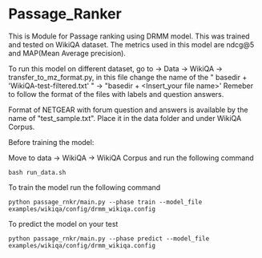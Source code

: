 # Passage_Ranker

This is Module for Passage ranking using DRMM model. This was trained and tested on WikiQA dataset. The metrics used in this model are ndcg@5 and MAP(Mean Average precision). 

To run this model on different dataset, go to -> Data -> WikiQA -> transfer_to_mz_format.py, in this file change the name of the  " basedir + 'WikiQA-test-filtered.txt' " -> "basedir + <Insert_your file name>'
Remeber to follow the format of the files with labels and question answers.

Format of NETGEAR with forum question and answers is available by the name of "test_sample.txt". Place it in the data folder and under WikiQA Corpus.

Before training the model:

Move to  data -> WikiQA -> WikiQA Corpus and run the following command

```
bash run_data.sh

```


To train the model run the following command 

```
python passage_rnkr/main.py --phase train --model_file examples/wikiqa/config/drmm_wikiqa.config
```

To predict the model on your test 

```
python passage_rnkr/main.py --phase predict --model_file examples/wikiqa/config/drmm_wikiqa.config
```
